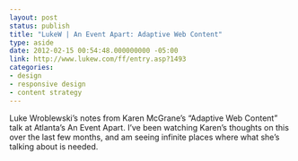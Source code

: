 ```yaml
---
layout: post
status: publish
title: "LukeW | An Event Apart: Adaptive Web Content"
type: aside
date: 2012-02-15 00:54:48.000000000 -05:00
link: http://www.lukew.com/ff/entry.asp?1493
categories:
- design
- responsive design
- content strategy
---
```

Luke Wroblewski&rsquo;s notes from Karen McGrane&rsquo;s &ldquo;Adaptive Web Content&rdquo; talk at Atlanta&rsquo;s An Event Apart. I&rsquo;ve been watching Karen&rsquo;s thoughts on this over the last few months, and am seeing infinite places where what she&rsquo;s talking about is needed.
